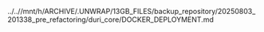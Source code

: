 ../..//mnt/h/ARCHIVE/.UNWRAP/13GB_FILES/backup_repository/20250803_201338_pre_refactoring/duri_core/DOCKER_DEPLOYMENT.md